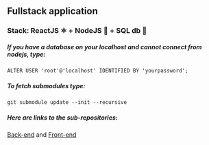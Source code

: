 ## Fullstack application
### Stack:  ReactJS ⚛️ + NodeJS 🚀 + SQL db 📙

##### If you have a database on your localhost and cannot connect from nodejs, type:  
`ALTER USER 'root'@'localhost' IDENTIFIED BY 'yourpassword';`

##### To fetch submodules type:  
`git submodule update --init --recursive`

##### Here are links to the sub-repositories:  
[Back-end](https://github.com/MichalSalek/Fullstack-app-back-end) and [Front-end](https://github.com/MichalSalek/Fullstack-app-front-end)